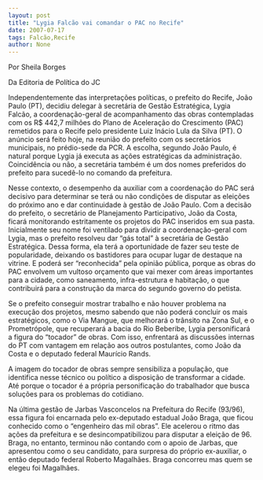 ```yaml
---
layout: post
title: "Lygia Falcão vai comandar o PAC no Recife"
date: 2007-07-17
tags: Falcão,Recife
author: None
---
```

Por Sheila Borges 

Da Editoria de Pol&iacute;tica do JC

Independentemente das interpreta&ccedil;&otilde;es pol&iacute;ticas, o prefeito do Recife, Jo&atilde;o Paulo (PT), decidiu delegar &agrave; secret&aacute;ria de Gest&atilde;o Estrat&eacute;gica, Lygia Falc&atilde;o, a coordena&ccedil;&atilde;o-geral de acompanhamento das obras contempladas com os R$ 442,7 milh&otilde;es do Plano de Acelera&ccedil;&atilde;o do Crescimento (PAC) remetidos para o Recife pelo presidente Luiz In&aacute;cio Lula da Silva (PT). 
O an&uacute;ncio ser&aacute; feito hoje, na reuni&atilde;o do prefeito com os secret&aacute;rios municipais, no pr&eacute;dio-sede da PCR. A escolha, segundo Jo&atilde;o Paulo, &eacute; natural porque Lygia j&aacute; executa as a&ccedil;&otilde;es estrat&eacute;gicas da administra&ccedil;&atilde;o. Coincid&ecirc;ncia ou n&atilde;o, a secret&aacute;ria tamb&eacute;m &eacute; um dos nomes preferidos do prefeito para suced&ecirc;-lo no comando da prefeitura. 

Nesse contexto, o desempenho da auxiliar com a coordena&ccedil;&atilde;o do PAC ser&aacute; decisivo para determinar se ter&aacute; ou n&atilde;o condi&ccedil;&otilde;es de disputar as elei&ccedil;&otilde;es do pr&oacute;ximo ano e dar continuidade &agrave; gest&atilde;o de Jo&atilde;o Paulo. 
Com a decis&atilde;o do prefeito, o secret&aacute;rio de Planejamento Participativo, Jo&atilde;o da Costa, ficar&aacute; monitorando estritamente os projetos do PAC inseridos em sua pasta. Inicialmente seu nome foi ventilado para dividir a coordena&ccedil;&atilde;o-geral com Lygia, mas o prefeito resolveu dar &ldquo;g&aacute;s total&rdquo; &agrave; secret&aacute;ria de Gest&atilde;o Estrat&eacute;gica. 
Dessa forma, ela ter&aacute; a oportunidade de fazer seu teste de popularidade, deixando os bastidores para ocupar lugar de destaque na vitrine. E poder&aacute; ser &ldquo;reconhecida&rdquo; pela opini&atilde;o p&uacute;blica, porque as obras do PAC envolvem um vultoso or&ccedil;amento que vai mexer com &aacute;reas importantes para a cidade, como saneamento, infra-estrutura e habita&ccedil;&atilde;o, o que contribuir&aacute; para a constru&ccedil;&atilde;o da marca do segundo governo do petista. 

Se o prefeito conseguir mostrar trabalho e n&atilde;o houver problema na execu&ccedil;&atilde;o dos projetos, mesmo sabendo que n&atilde;o poder&aacute; concluir os mais estrat&eacute;gicos, como o Via Mangue, que melhorar&aacute; o tr&acirc;nsito na Zona Sul, e o Prometr&oacute;pole, que recuperar&aacute; a bacia do Rio Beberibe, Lygia personificar&aacute; a figura do &ldquo;tocador&rdquo; de obras. 
Com isso, enfrentar&aacute; as discuss&otilde;es internas do PT com vantagem em rela&ccedil;&atilde;o aos outros postulantes, como Jo&atilde;o da Costa e o deputado federal Maur&iacute;cio Rands. 

A imagem do tocador de obras sempre sensibiliza a popula&ccedil;&atilde;o, que identifica nesse t&eacute;cnico ou pol&iacute;tico a disposi&ccedil;&atilde;o de transformar a cidade. At&eacute; porque o tocador &eacute; a pr&oacute;pria personifica&ccedil;&atilde;o do trabalhador que busca solu&ccedil;&otilde;es para os problemas do cotidiano. 

Na &uacute;ltima gest&atilde;o de Jarbas Vasconcelos na Prefeitura do Recife (93/96), essa figura foi encarnada pelo ex-deputado estadual Jo&atilde;o Braga, que ficou conhecido como o &ldquo;engenheiro das mil obras&rdquo;. 
Ele acelerou o ritmo das a&ccedil;&otilde;es da prefeitura e se desincompatibilizou para disputar a elei&ccedil;&atilde;o de 96. Braga, no entanto, terminou n&atilde;o contando com o apoio de Jarbas, que apresentou como o seu candidato, para surpresa do pr&oacute;prio ex-auxiliar, o ent&atilde;o deputado federal Roberto Magalh&atilde;es. Braga concorreu mas quem se elegeu foi Magalh&atilde;es. 